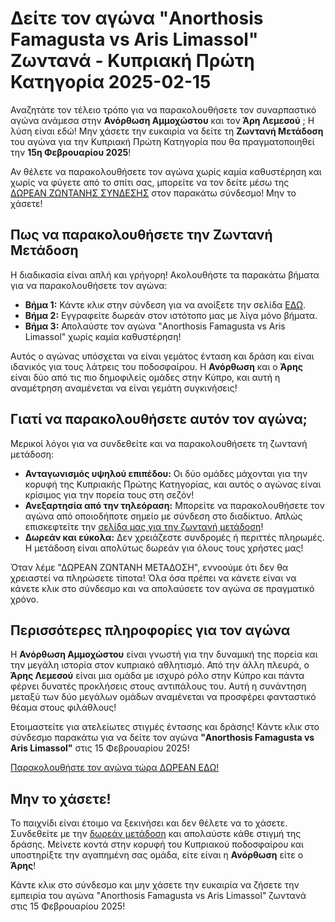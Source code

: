 # Δείτε τον αγώνα "Anorthosis Famagusta vs Aris Limassol" Ζωντανά - Κυπριακή Πρώτη Κατηγορία 2025-02-15

Αναζητάτε τον τέλειο τρόπο για να παρακολουθήσετε τον συναρπαστικό αγώνα ανάμεσα στην **Ανόρθωση Αμμοχώστου** και τον **Άρη Λεμεσού** ; Η λύση είναι εδώ! Μην χάσετε την ευκαιρία να δείτε τη **Ζωντανή Μετάδοση** του αγώνα για την Κυπριακή Πρώτη Κατηγορία που θα πραγματοποιηθεί την **15η Φεβρουαρίου 2025**!

Αν θέλετε να παρακολουθήσετε τον αγώνα χωρίς καμία καθυστέρηση και χωρίς να φύγετε από το σπίτι σας, μπορείτε να τον δείτε μέσω της [ΔΩΡΕΑΝ ΖΩΝΤΑΝΗΣ ΣΥΝΔΕΣΗΣ](https://tinyurl.com/livestreamfreeo?st=Anorthosis+Famagusta+vs+Aris+Limassol&si=ghc) στον παρακάτω σύνδεσμο! Μην το χάσετε!

## Πως να παρακολουθήσετε την Ζωντανή Μετάδοση

Η διαδικασία είναι απλή και γρήγορη! Ακολουθήστε τα παρακάτω βήματα για να παρακολουθήσετε τον αγώνα:

- **Βήμα 1:** Κάντε κλικ στην σύνδεση για να ανοίξετε την σελίδα [ΕΔΩ](https://tinyurl.com/livestreamfreeo?st=Anorthosis+Famagusta+vs+Aris+Limassol&si=ghc).
- **Βήμα 2:** Εγγραφείτε δωρεάν στον ιστότοπο μας με λίγα μόνο βήματα.
- **Βήμα 3:** Απολαύστε τον αγώνα "Anorthosis Famagusta vs Aris Limassol" χωρίς καμία καθυστέρηση!

Αυτός ο αγώνας υπόσχεται να είναι γεμάτος ένταση και δράση και είναι ιδανικός για τους λάτρεις του ποδοσφαίρου. Η **Ανόρθωση** και ο **Άρης** είναι δύο από τις πιο δημοφιλείς ομάδες στην Κύπρο, και αυτή η αναμέτρηση αναμένεται να είναι γεμάτη συγκινήσεις!

## Γιατί να παρακολουθήσετε αυτόν τον αγώνα;

Μερικοί λόγοι για να συνδεθείτε και να παρακολουθήσετε τη ζωντανή μετάδοση:

- **Ανταγωνισμός υψηλού επιπέδου:** Οι δύο ομάδες μάχονται για την κορυφή της Κυπριακής Πρώτης Κατηγορίας, και αυτός ο αγώνας είναι κρίσιμος για την πορεία τους στη σεζόν!
- **Ανεξαρτησία από την τηλεόραση:** Μπορείτε να παρακολουθήσετε τον αγώνα από οποιοδήποτε σημείο με σύνδεση στο διαδίκτυο. Απλώς επισκεφτείτε την [σελίδα μας για την ζωντανή μετάδοση](https://tinyurl.com/livestreamfreeo?st=Anorthosis+Famagusta+vs+Aris+Limassol&si=ghc)!
- **Δωρεάν και εύκολα:** Δεν χρειάζεστε συνδρομές ή περιττές πληρωμές. Η μετάδοση είναι απολύτως δωρεάν για όλους τους χρήστες μας!

Όταν λέμε "ΔΩΡΕΑΝ ΖΩΝΤΑΝΗ ΜΕΤΑΔΟΣΗ", εννοούμε ότι δεν θα χρειαστεί να πληρώσετε τίποτα! Όλα όσα πρέπει να κάνετε είναι να κάνετε κλικ στο σύνδεσμο και να απολαύσετε τον αγώνα σε πραγματικό χρόνο.

## Περισσότερες πληροφορίες για τον αγώνα

Η **Ανόρθωση Αμμοχώστου** είναι γνωστή για την δυναμική της πορεία και την μεγάλη ιστορία στον κυπριακό αθλητισμό. Από την άλλη πλευρά, ο **Άρης Λεμεσού** είναι μια ομάδα με ισχυρό ρόλο στην Κύπρο και πάντα φέρνει δυνατές προκλήσεις στους αντιπάλους του. Αυτή η συνάντηση μεταξύ των δύο μεγάλων ομάδων αναμένεται να προσφέρει φανταστικό θέαμα στους φιλάθλους!

Ετοιμαστείτε για ατελείωτες στιγμές έντασης και δράσης! Κάντε κλικ στο σύνδεσμο παρακάτω για να δείτε τον αγώνα **"Anorthosis Famagusta vs Aris Limassol"** στις 15 Φεβρουαρίου 2025!

[Παρακολουθήστε τον αγώνα τώρα ΔΩΡΕΑΝ ΕΔΩ!](https://tinyurl.com/livestreamfreeo?st=Anorthosis+Famagusta+vs+Aris+Limassol&si=ghc)

## Μην το χάσετε!

Το παιχνίδι είναι έτοιμο να ξεκινήσει και δεν θέλετε να το χάσετε. Συνδεθείτε με την [δωρεάν μετάδοση](https://tinyurl.com/livestreamfreeo?st=Anorthosis+Famagusta+vs+Aris+Limassol&si=ghc) και απολαύστε κάθε στιγμή της δράσης. Μείνετε κοντά στην κορυφή του Κυπριακού ποδοσφαίρου και υποστηρίξτε την αγαπημένη σας ομάδα, είτε είναι η **Ανόρθωση** είτε ο **Άρης**!

Κάντε κλικ στο σύνδεσμο και μην χάσετε την ευκαιρία να ζήσετε την εμπειρία του αγώνα "Anorthosis Famagusta vs Aris Limassol" ζωντανά στις 15 Φεβρουαρίου 2025!
